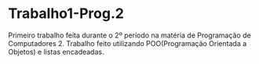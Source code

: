 # Trabalho1-Prog.2
Primeiro trabalho feita durante o 2º período na matéria de Programação de Computadores 2. Trabalho feito utilizando POO(Programação Orientada a Objetos) e listas encadeadas. 
